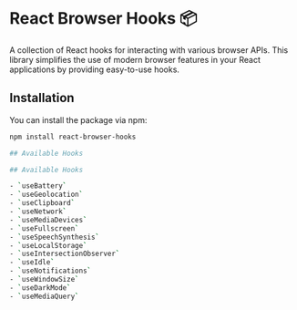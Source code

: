 # React Browser Hooks 📦

A collection of React hooks for interacting with various browser APIs. This library simplifies the use of modern browser features in your React applications by providing easy-to-use hooks.

## Installation

You can install the package via npm:

```bash
npm install react-browser-hooks

## Available Hooks

## Available Hooks

- `useBattery`
- `useGeolocation`
- `useClipboard`
- `useNetwork`
- `useMediaDevices`
- `useFullscreen`
- `useSpeechSynthesis`
- `useLocalStorage`
- `useIntersectionObserver`
- `useIdle`
- `useNotifications`
- `useWindowSize`
- `useDarkMode`
- `useMediaQuery`


